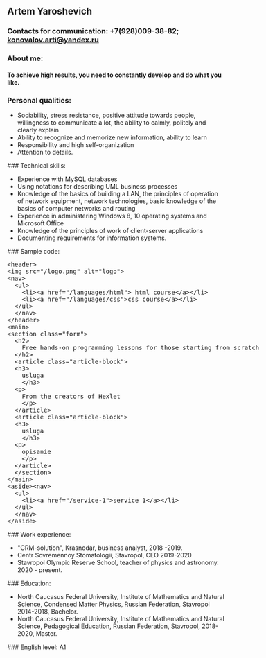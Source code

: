 ## Artem Yaroshevich
### Contacts for communication: +7(928)009-38-82; konovalov.arti@yandex.ru
### About me: 
#### To achieve high results, you need to constantly develop and do what you like.
### Personal qualities: 
<ul><li>Sociability, stress resistance, positive attitude towards people, willingness to communicate a lot, the ability to calmly, politely and clearly explain</li> <li>Ability to recognize and memorize new information, ability to learn</li> <li>Responsibility and high self-organization</li> <li>Attention to details.</li></ul>
### Technical skills:
<ul><li>Experience with MySQL databases</li> <li>Using notations for describing UML business processes</li> <li>Knowledge of the basics of building a LAN, the principles of operation of network equipment, network technologies, basic knowledge of the basics of computer networks and routing</li> <li>Experience in administering Windows 8, 10 operating systems and Microsoft Office</li> <li>Knowledge of the principles of work of client-server applications</li> <li>Documenting requirements for information systems.</li> </ul> 
### Sample code:
<div stile="overflow: auto;
height: 80px;
width: 450px;
padding: 8px;
border: 1px solid #ccc;">
<xmp><header>
<img src="/logo.png" alt="logo">
<nav>
  <ul>
    <li><a href="/languages/html"> html course</a></li>
    <li><a href="/languages/css">css course</a></li>
  </ul>
  </nav>
</header>
<main>
<section class="form">
  <h2>
    Free hands-on programming lessons for those starting from scratch 
  </h2>
  <article class="article-block">
  <h3>
    usluga
    </h3>
  <p>
    From the creators of Hexlet
    </p>
  </article>
  <article class="article-block">
  <h3>
    usluga
    </h3>
  <p>
    opisanie
    </p>
  </article>
  </section>
</main>
<aside><nav>
  <ul>
    <li><a href="/service-1">service 1</a></li>
  </ul>
  </nav>
</aside>
</xmp>
</div>
### Work experience:
<ul> <li>"CRM-solution", Krasnodar, business analyst, 2018 -2019. </li>
<li>Centr Sovremennoy Stomatologii, Stavropol, CEO 2019-2020</li>
<li>Stavropol Olympic Reserve School, teacher of physics and astronomy. 2020 - present.</li>
</ul>
### Education:
<ul><li>North Caucasus Federal University, Institute of Mathematics and Natural Science, Condensed Matter Physics, Russian Federation, Stavropol 2014-2018, Bachelor.</li>
<li>North Caucasus Federal University, Institute of Mathematics and Natural Science, Pedagogical Education, Russian Federation, Stavropol, 2018-2020, Master.</li>
 </ul>
 ### English level: A1
